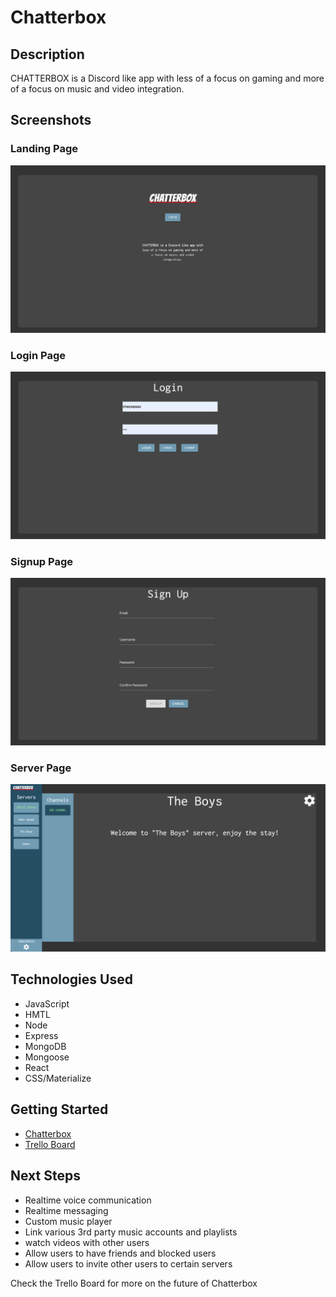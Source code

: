# Chatterbox

## Description

CHATTERBOX is a Discord like app with less of a focus on gaming and more of a focus on music and video integration.

## Screenshots

### Landing Page

![Landing](public/LandingPage.png)

### Login Page

![Login](public/LoginPage.png)

### Signup Page

![Signup](public/SignupPage.png)

### Server Page

![Server](public/ServerPage.png)

## Technologies Used

- JavaScript
- HMTL
- Node
- Express
- MongoDB
- Mongoose
- React
- CSS/Materialize

## Getting Started

- [Chatterbox](https://chatterbox-v1.netlify.app/)
- [Trello Board](https://trello.com/b/44Ms1y0r/project-4-chatterbox)

## Next Steps

- Realtime voice communication
- Realtime messaging
- Custom music player
- Link various 3rd party music accounts and playlists
- watch videos with other users
- Allow users to have friends and blocked users
- Allow users to invite other users to certain servers

Check the Trello Board for more on the future of Chatterbox